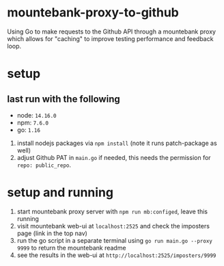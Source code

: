 # mountebank-proxy-to-github

Using Go to make requests to the Github API through a mountebank proxy which allows for "caching" to improve testing performance and feedback loop.

# setup

## last run with the following

- node: `14.16.0`
- npm: `7.6.0`
- go: `1.16`

1. install nodejs packages via `npm install` (note it runs patch-package as well)
2. adjust Github PAT in `main.go` if needed, this needs the permission for `repo: public_repo`.

# setup and running

1. start mountebank proxy server with `npm run mb:configed`, leave this running
2. visit mountebank web-ui at `localhost:2525` and check the imposters page (link in the top nav)
3. run the go script in a separate terminal using `go run main.go --proxy 9999` to return the mountebank readme
4. see the results in the web-ui at `http://localhost:2525/imposters/9999`

